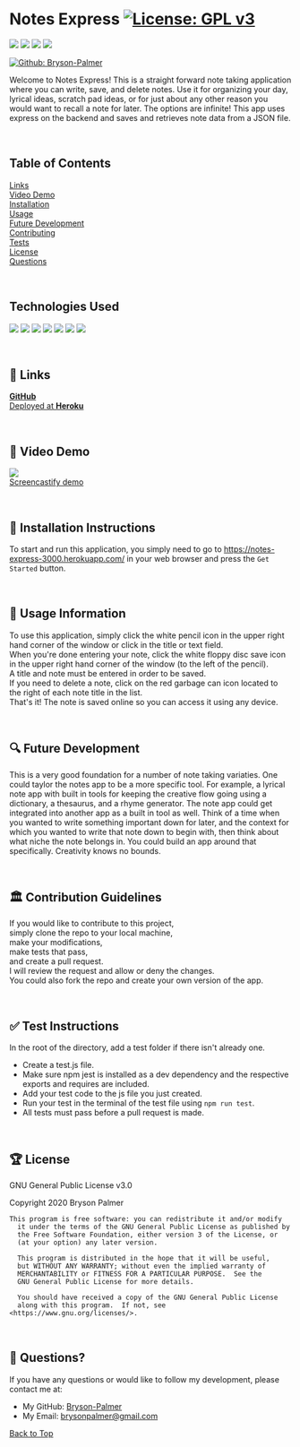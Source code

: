## <a id='back-to-top' > </a>
  # Notes Express    [![License: GPL v3](https://img.shields.io/badge/License-GPLv3-blue.svg)](https://www.gnu.org/licenses/gpl-3.0)

  <p>
    <img src="https://img.shields.io/github/languages/top/Bryson-Palmer/NOTES-EXPRESS"  />
    <img src="https://img.shields.io/github/repo-size/Bryson-Palmer/NOTES-EXPRESS" />
    <img src="https://img.shields.io/github/issues/Bryson-Palmer/NOTES-EXPRESS" />
    <img src="https://img.shields.io/github/last-commit/Bryson-Palmer/NOTES-EXPRESS" >
</p>
<p>
    <a href="https://github.com/Bryson-Palmer">
        <img alt="Github: Bryson-Palmer" src="https://img.shields.io/github/followers/Bryson-Palmer ?style=social" target="_blank" />
    </a>
</p>

  Welcome to Notes Express! This is a straight forward note taking application where you can write, save, and delete notes. Use it for organizing your day, lyrical ideas, scratch pad ideas, or for just about any other reason you would want to recall a note for later. The options are infinite! This app uses express on the backend and saves and retrieves note data from a JSON file.

</br>

  ## Table of Contents
  [Links](#links) </br>
  [Video Demo](#demo) </br>
  [Installation](#installation) </br>
  [Usage](#usage) </br>
  [Future Development](#future-development) </br>
  [Contributing](#contributing) </br>
  [Tests](#tests) </br>
  [License](#license) </br>
  [Questions](#questions) </br>

</br>
  
  ## Technologies Used

<p>
  <img src="https://img.shields.io/badge/Javascript-yellow" />
  <img src="https://img.shields.io/badge/jQuery-yellow" />
  <img src="https://img.shields.io/badge/HTML-orange" />
  <img src="https://img.shields.io/badge/CSS-informational" />
  <img src="https://img.shields.io/badge/Boostrap-informational" />
  <img src="https://img.shields.io/badge/-node.js-9cf" />
  <img src="https://img.shields.io/badge/-express-greenBright" >
</p>

</br>

  ## 🔗 <a id='links'></a> Links
  [**GitHub**](https://github.com/Bryson-Palmer/NOTES-EXPRESS) </br>
  [Deployed at **Heroku**]( https://notes-express-3000.herokuapp.com/) </br>

</br>

  ## 📸 <a id='demo'></a> Video Demo
  ![](public/assets/gif/notes-express.gif) </br>
  [Screencastify demo](https://drive.google.com/file/d/1YSmNMSHXVoU2K1ZbXctHKyoH0Crc8ZYt/preview) </br> 

</br>

  ## 🔧 <a id='installation'></a> Installation Instructions
  To start and run this application, you simply need to go to https://notes-express-3000.herokuapp.com/ in your web browser and press the `Get Started` button. </br> 

</br>

  ## 💼  <a id='usage'></a> Usage Information
  To use this application, simply click the white pencil icon in the upper right hand corner of the window or click in the title or text field. </br>
  When you're done entering your note, click the white floppy disc save icon in the upper right hand corner of the window (to the left of the pencil). </br>
  A title and note must be entered in order to be saved. </br>
  If you need to delete a note, click on the red garbage can icon located to the right of each note title in the list. </br>
  That's it! The note is saved online so you can access it using any device. </br>

</br>

  ## 🔍 <a id='future-development'></a> Future Development
  This is a very good foundation for a number of note taking variaties. One could taylor the notes app to be a more specific tool. For example, a lyrical note app with built in tools for keeping the creative flow going using a dictionary, a thesaurus, and a rhyme generator. The note app could get integrated into another app as a built in tool as well. Think of a time when you wanted to write something important down for later, and the context for which you wanted to write that note down to begin with, then think about what niche the note belongs in. You could build an app around that specifically. Creativity knows no bounds. </br> 

</br>

  ## 🏛️ <a id='contributing'></a> Contribution Guidelines
  If you would like to contribute to this project, </br>
  simply clone the repo to your local machine, </br>
  make your modifications, </br>
  make tests that pass, </br>
  and create a pull request. </br>
  I will review the request and allow or deny the changes. </br>
  You could also fork the repo and create your own version of the app. </br> 

</br>

  ## ✅ <a id='tests'></a> Test Instructions
  In the root of the directory, add a test folder if there isn't already one. </br>
* Create a test.js file. </br>
* Make sure npm jest is installed as a dev dependency and the respective exports and requires are included. </br>
* Add your test code to the js file you just created. </br>
* Run your test in the terminal of the test file using `npm run test`. </br> 
* All tests must pass before a pull request is made. </br> 

</br>

## 🏆 <a id='license'></a> License
  GNU General Public License v3.0

  Copyright 2020   Bryson Palmer

  ```
  This program is free software: you can redistribute it and/or modify
    it under the terms of the GNU General Public License as published by
    the Free Software Foundation, either version 3 of the License, or
    (at your option) any later version.

    This program is distributed in the hope that it will be useful,
    but WITHOUT ANY WARRANTY; without even the implied warranty of
    MERCHANTABILITY or FITNESS FOR A PARTICULAR PURPOSE.  See the
    GNU General Public License for more details.

    You should have received a copy of the GNU General Public License
    along with this program.  If not, see <https://www.gnu.org/licenses/>.
  ```

</br>

  ## 📡 <a id='questions'></a> Questions?
  If you have any questions or would like to follow my development, please contact me at: </br>
  * My GitHub: [Bryson-Palmer](https://github.com/Bryson-Palmer) </br>
  * My Email: [brysonpalmer@gmail.com](mailto:brysonpalmer@gmail.com) </br>

  [Back to Top](#back-to-top)
